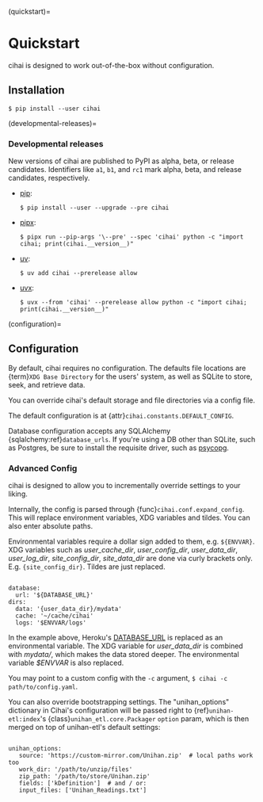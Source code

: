 (quickstart)=

# Quickstart

cihai is designed to work out-of-the-box without configuration.

## Installation

```console
$ pip install --user cihai
```

(developmental-releases)=

### Developmental releases

New versions of cihai are published to PyPI as alpha, beta, or release candidates.
Identifiers like `a1`, `b1`, and `rc1` mark alpha, beta, and release candidates, respectively.

- [pip]\:

  ```console
  $ pip install --user --upgrade --pre cihai
  ```

- [pipx]\:

  ```console
  $ pipx run --pip-args '\--pre' --spec 'cihai' python -c "import cihai; print(cihai.__version__)"
  ```

- [uv]\:

  ```console
  $ uv add cihai --prerelease allow
  ```

- [uvx]\:

  ```console
  $ uvx --from 'cihai' --prerelease allow python -c "import cihai; print(cihai.__version__)"
  ```

(configuration)=

## Configuration

By default, cihai requires no configuration. The defaults file locations are
{term}`XDG Base Directory` for the users' system, as well as SQLite to store, seek, and retrieve
data.

You can override cihai's default storage and file directories via a config file.

The default configuration is at {attr}`cihai.constants.DEFAULT_CONFIG`.

Database configuration accepts any SQLAlchemy {sqlalchemy:ref}`database_urls`. If you're using a DB
other than SQLite, such as Postgres, be sure to install the requisite driver, such as
[psycopg][psycopg].

[xdg directories]: https://specifications.freedesktop.org/basedir-spec/basedir-spec-0.6.html

### Advanced Config

cihai is designed to allow you to incrementally override settings to your liking.

Internally, the config is parsed through {func}`cihai.conf.expand_config`. This will replace
environment variables, XDG variables and tildes. You can also enter absolute paths.

Environmental variables require a dollar sign added to them, e.g. `${ENVVAR}`. XDG variables such as
_user_cache_dir_, _user_config_dir_, _user_data_dir_, _user_log_dir_, _site_config_dir_,
_site_data_dir_ are done via curly brackets only. E.g. `{site_config_dir}`. Tildes are just
replaced.

```{code-block} yaml

database:
  url: '${DATABASE_URL}'
dirs:
  data: '{user_data_dir}/mydata'
  cache: '~/cache/cihai'
  logs: '$ENVVAR/logs'

```

In the example above, Heroku's
[DATABASE_URL](https://devcenter.heroku.com/articles/heroku-postgresql#establish-primary-db) is
replaced as an environmental variable. The XDG variable for _user_data_dir_ is combined with
_mydata/_, which makes the data stored deeper. The environmental variable _$ENVVAR_ is also
replaced.

You may point to a custom config with the `-c` argument, `$ cihai -c path/to/config.yaml`.

You can also override bootstrapping settings. The "unihan_options" dictionary in Cihai's
configuration will be passed right to {ref}`unihan-etl:index`'s {class}`unihan_etl.core.Packager`
`option` param, which is then merged on top of unihan-etl's default settings:

```{code-block} yaml

unihan_options:
   source: 'https://custom-mirror.com/Unihan.zip'  # local paths work too
   work_dir: '/path/to/unzip/files'
   zip_path: '/path/to/store/Unihan.zip'
   fields: ['kDefinition']  # and / or:
   input_files: ['Unihan_Readings.txt']

```

[psycopg]: http://initd.org/psycopg/
[pip]: https://pip.pypa.io/en/stable/
[pipx]: https://pypa.github.io/pipx/docs/
[uv]: https://docs.astral.sh/uv/
[uvx]: https://docs.astral.sh/uv/guides/tools/
